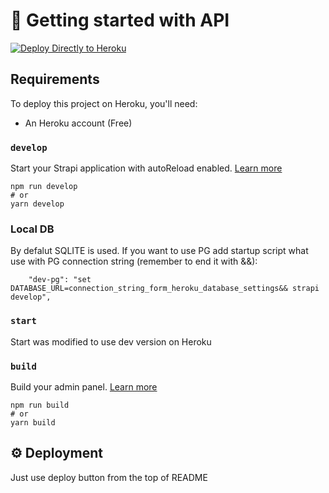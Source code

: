 # 🚀 Getting started with API

[![Deploy Directly to Heroku](https://www.herokucdn.com/deploy/button.svg)](https://heroku.com/deploy?template=https://github.com/pbaranski/api2-strapi-v2)

## Requirements

To deploy this project on Heroku, you'll need:

- An Heroku account (Free)


### `develop`

Start your Strapi application with autoReload enabled. [Learn more](https://docs.strapi.io/developer-docs/latest/developer-resources/cli/CLI.html#strapi-develop)

```
npm run develop
# or
yarn develop
```
### Local DB

By defalut SQLITE is used.
If you want to use PG add startup script what use with PG connection string (remember to end it with &&):
```   
    "dev-pg": "set DATABASE_URL=connection_string_form_heroku_database_settings&& strapi develop",
```

### `start`
Start was modified to use dev version on Heroku

### `build`

Build your admin panel. [Learn more](https://docs.strapi.io/developer-docs/latest/developer-resources/cli/CLI.html#strapi-build)

```
npm run build
# or
yarn build
```

## ⚙️ Deployment

Just use deploy button from the top of README
